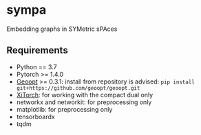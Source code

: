 # sympa
Embedding graphs in SYMetric sPAces

## Requirements
 - Python == 3.7 
 - Pytorch >= 1.4.0
 - [Geoopt](https://github.com/geoopt/geoopt) >= 0.3.1: install from repository is advised: ```pip install git+https://github.com/geoopt/geoopt.git```
 - [XiTorch](https://github.com/xitorch/xitorch): for working with the compact dual only
 - networkx and networkit: for preprocessing only
 - matplotlib: for preprocessing only
 - tensorboardx
 - tqdm